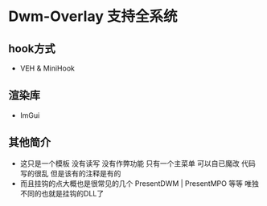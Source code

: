 # Dwm-Overlay 支持全系统
## hook方式
- VEH & MiniHook
## 渲染库
- ImGui
## 其他简介
- 这只是一个模板 没有读写 没有作弊功能 只有一个主菜单 可以自已魔改 代码写的很乱 但是该有的注释是有的
- 而且挂钩的点大概也是很常见的几个 PresentDWM | PresentMPO 等等 唯独不同的也就是挂钩的DLL了

